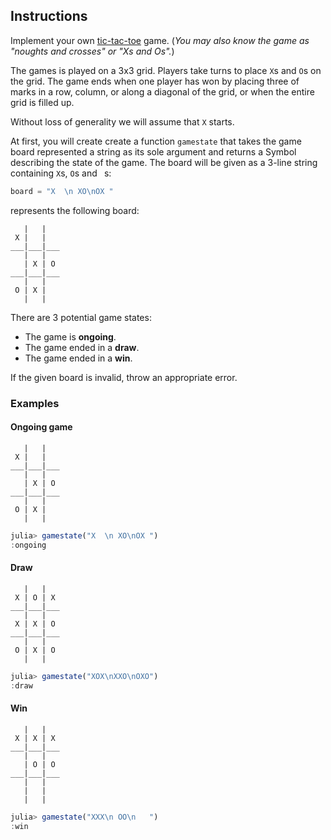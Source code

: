 ## Instructions

Implement your own [tic-tac-toe](https://en.wikipedia.org/wiki/Tic-tac-toe) game.
(_You may also know the game as "noughts and crosses" or "Xs and Os"._)

The games is played on a 3x3 grid.
Players take turns to place `X`s and `O`s on the grid.
The game ends when one player has won by placing three of marks in a row, column, or along a diagonal of the grid, or when the entire grid is filled up.

Without loss of generality we will assume that `X` starts.

At first, you will create create a function `gamestate` that takes the game board represented a string as its sole argument and returns a Symbol describing the state of the game.
The board will be given as a 3-line string containing `X`s, `O`s and ` `s:

```julia
board = "X  \n XO\nOX "
```

represents the following board:

```
   |   |   
 X |   |   
___|___|___
   |   |   
   | X | O 
___|___|___
   |   |
 O | X |  
   |   |
```

There are 3 potential game states:

- The game is **ongoing**.
- The game ended in a **draw**.
- The game ended in a **win**.

If the given board is invalid, throw an appropriate error.

### Examples

#### Ongoing game

```
   |   |   
 X |   |   
___|___|___
   |   |   
   | X | O 
___|___|___
   |   |
 O | X |  
   |   |
```

```julia
julia> gamestate("X  \n XO\nOX ")
:ongoing
```

#### Draw

```
   |   |   
 X | O | X 
___|___|___
   |   |   
 X | X | O 
___|___|___
   |   |
 O | X | O
   |   |
```

```julia
julia> gamestate("XOX\nXXO\nOXO")
:draw
```

#### Win

```
   |   |   
 X | X | X 
___|___|___
   |   |   
   | O | O 
___|___|___
   |   |
   |   |  
   |   |
```

```julia
julia> gamestate("XXX\n OO\n   ")
:win
```
